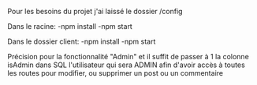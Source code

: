 Pour les besoins du projet j'ai laissé le dossier /config

Dans le racine:
-npm install
-npm start

Dans le dossier client:
-npm install
-npm start

Précision pour la fonctionnalité "Admin" et il suffit de passer à 1 la colonne isAdmin dans SQL l'utilisateur qui sera ADMIN afin d'avoir accès à toutes les routes pour modifier, ou supprimer un post ou un commentaire
